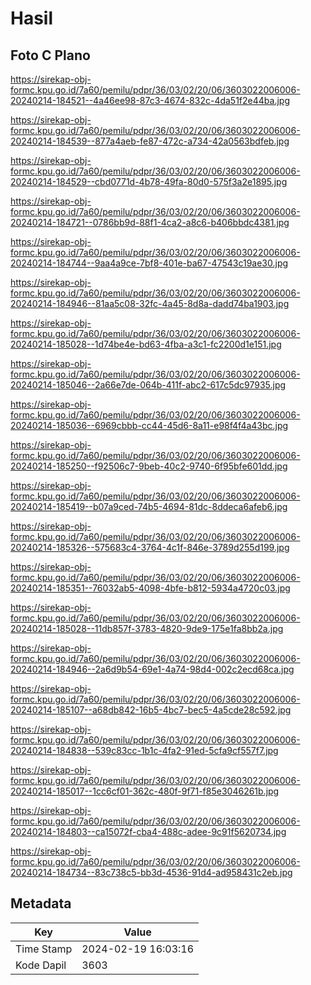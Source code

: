 # Hasil

## Foto C Plano

https://sirekap-obj-formc.kpu.go.id/7a60/pemilu/pdpr/36/03/02/20/06/3603022006006-20240214-184521--4a46ee98-87c3-4674-832c-4da51f2e44ba.jpg

https://sirekap-obj-formc.kpu.go.id/7a60/pemilu/pdpr/36/03/02/20/06/3603022006006-20240214-184539--877a4aeb-fe87-472c-a734-42a0563bdfeb.jpg

https://sirekap-obj-formc.kpu.go.id/7a60/pemilu/pdpr/36/03/02/20/06/3603022006006-20240214-184529--cbd0771d-4b78-49fa-80d0-575f3a2e1895.jpg

https://sirekap-obj-formc.kpu.go.id/7a60/pemilu/pdpr/36/03/02/20/06/3603022006006-20240214-184721--0786bb9d-88f1-4ca2-a8c6-b406bbdc4381.jpg

https://sirekap-obj-formc.kpu.go.id/7a60/pemilu/pdpr/36/03/02/20/06/3603022006006-20240214-184744--9aa4a9ce-7bf8-401e-ba67-47543c19ae30.jpg

https://sirekap-obj-formc.kpu.go.id/7a60/pemilu/pdpr/36/03/02/20/06/3603022006006-20240214-184946--81aa5c08-32fc-4a45-8d8a-dadd74ba1903.jpg

https://sirekap-obj-formc.kpu.go.id/7a60/pemilu/pdpr/36/03/02/20/06/3603022006006-20240214-185028--1d74be4e-bd63-4fba-a3c1-fc2200d1e151.jpg

https://sirekap-obj-formc.kpu.go.id/7a60/pemilu/pdpr/36/03/02/20/06/3603022006006-20240214-185046--2a66e7de-064b-411f-abc2-617c5dc97935.jpg

https://sirekap-obj-formc.kpu.go.id/7a60/pemilu/pdpr/36/03/02/20/06/3603022006006-20240214-185036--6969cbbb-cc44-45d6-8a11-e98f4f4a43bc.jpg

https://sirekap-obj-formc.kpu.go.id/7a60/pemilu/pdpr/36/03/02/20/06/3603022006006-20240214-185250--f92506c7-9beb-40c2-9740-6f95bfe601dd.jpg

https://sirekap-obj-formc.kpu.go.id/7a60/pemilu/pdpr/36/03/02/20/06/3603022006006-20240214-185419--b07a9ced-74b5-4694-81dc-8ddeca6afeb6.jpg

https://sirekap-obj-formc.kpu.go.id/7a60/pemilu/pdpr/36/03/02/20/06/3603022006006-20240214-185326--575683c4-3764-4c1f-846e-3789d255d199.jpg

https://sirekap-obj-formc.kpu.go.id/7a60/pemilu/pdpr/36/03/02/20/06/3603022006006-20240214-185351--76032ab5-4098-4bfe-b812-5934a4720c03.jpg

https://sirekap-obj-formc.kpu.go.id/7a60/pemilu/pdpr/36/03/02/20/06/3603022006006-20240214-185028--11db857f-3783-4820-9de9-175e1fa8bb2a.jpg

https://sirekap-obj-formc.kpu.go.id/7a60/pemilu/pdpr/36/03/02/20/06/3603022006006-20240214-184946--2a6d9b54-69e1-4a74-98d4-002c2ecd68ca.jpg

https://sirekap-obj-formc.kpu.go.id/7a60/pemilu/pdpr/36/03/02/20/06/3603022006006-20240214-185107--a68db842-16b5-4bc7-bec5-4a5cde28c592.jpg

https://sirekap-obj-formc.kpu.go.id/7a60/pemilu/pdpr/36/03/02/20/06/3603022006006-20240214-184838--539c83cc-1b1c-4fa2-91ed-5cfa9cf557f7.jpg

https://sirekap-obj-formc.kpu.go.id/7a60/pemilu/pdpr/36/03/02/20/06/3603022006006-20240214-185017--1cc6cf01-362c-480f-9f71-f85e3046261b.jpg

https://sirekap-obj-formc.kpu.go.id/7a60/pemilu/pdpr/36/03/02/20/06/3603022006006-20240214-184803--ca15072f-cba4-488c-adee-9c91f5620734.jpg

https://sirekap-obj-formc.kpu.go.id/7a60/pemilu/pdpr/36/03/02/20/06/3603022006006-20240214-184734--83c738c5-bb3d-4536-91d4-ad958431c2eb.jpg


## Metadata

| Key        | Value               |
| ---------- | ------------------- |
| Time Stamp | 2024-02-19 16:03:16 |
| Kode Dapil | 3603                |



